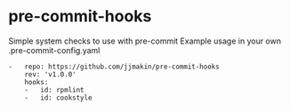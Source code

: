 # pre-commit-hooks
Simple system checks to use with pre-commit
Example usage in your own .pre-commit-config.yaml
```
-   repo: https://github.com/jjmakin/pre-commit-hooks
    rev: 'v1.0.0'
    hooks:
    -   id: rpmlint
    -   id: cookstyle
```
